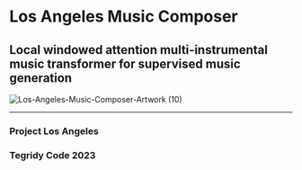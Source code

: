 # Los Angeles Music Composer
## Local windowed attention multi-instrumental music transformer for supervised music generation

![Los-Angeles-Music-Composer-Artwork (10)](https://user-images.githubusercontent.com/56325539/211972170-6fef1494-5bfd-452a-bdaf-3777cd42e2da.png)


***

### Project Los Angeles
### Tegridy Code 2023
